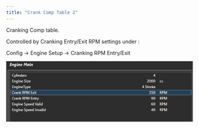 ```yaml
---
title: "Crank Comp Table 2"
---
```


Cranking Comp table. &nbsp;


Controlled by Cranking Entry/Exit RPM settings under :&nbsp;


Config -\> Engine Setup -\> Cranking RPM Entry/Exit


![Image](</img/NewItem356.png>)
